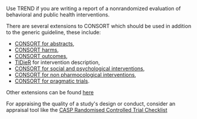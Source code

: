 Use TREND if you are writing a report of a nonrandomized evaluation of behavioral and public health interventions.

There are several extensions to CONSORT which should be used in addition to the generic guideline, these include:

* [CONSORT for abstracts](https://www.equator-network.org/reporting-guidelines/consort-abstracts/),
* [CONSORT harms](https://www.equator-network.org/reporting-guidelines/consort-harms/),
* [CONSORT outcomes](https://www.equator-network.org/reporting-guidelines/guidelines-for-reporting-outcomes-in-trial-reports-the-consort-outcomes-2022-extension/),
* [TIDieR](https://www.equator-network.org/reporting-guidelines/tidier/) for intervention description,
* [CONSORT for social and psychological interventions](https://www.equator-network.org/reporting-guidelines/consort-spi/),
* [CONSORT for non pharmocological interventions](https://www.equator-network.org/reporting-guidelines/consort-non-pharmacological/),
* [CONSORT for pragmatic trials](https://www.equator-network.org/reporting-guidelines/consort-pragmatic/).

Other extensions can be found [here](https://www.equator-network.org/?post_type=eq_guidelines&eq_guidelines_study_design=0&eq_guidelines_clinical_specialty=0&eq_guidelines_report_section=0&s=+CONSORT+extension&btn_submit=Search+Reporting+Guidelines)

For appraising the quality of a study's design or conduct, consider an appraisal tool like the [CASP Randomised Controlled Trial Checklist](https://casp-uk.net/casp-tools-checklists/randomised-controlled-trial-rct-checklist/)